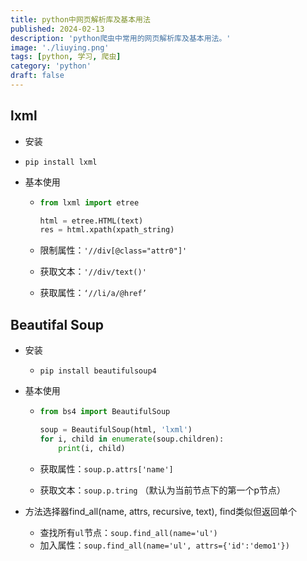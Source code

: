 ```yaml
---
title: python中网页解析库及基本用法
published: 2024-02-13
description: 'python爬虫中常用的网页解析库及基本用法。'
image: './liuying.png'
tags: [python, 学习, 爬虫]
category: 'python'
draft: false 
---
```



## lxml

- 安装
  
- `pip install lxml`
  
- 基本使用

  - ```py
    from lxml import etree
    
    html = etree.HTML(text)
    res = html.xpath(xpath_string)
    ```

  - 限制属性：`'//div[@class="attr0"]'`

  - 获取文本：`'//div/text()'`

  - 获取属性：`‘//li/a/@href’`

## Beautifal Soup

- 安装

  - `pip install beautifulsoup4`

- 基本使用

  - ```python
    from bs4 import BeautifulSoup
    
    soup = BeautifulSoup(html, 'lxml')
    for i, child in enumerate(soup.children):
        print(i, child)
    ```

  - 获取属性：`soup.p.attrs['name']`

  - 获取文本：`soup.p.tring`  （默认为当前节点下的第一个p节点）

- 方法选择器find_all(name, attrs, recursive, text), find类似但返回单个
  - 查找所有`ul`节点：`soup.find_all(name='ul')`
  - 加入属性：`soup.find_all(name='ul', attrs={'id':'demo1'})`